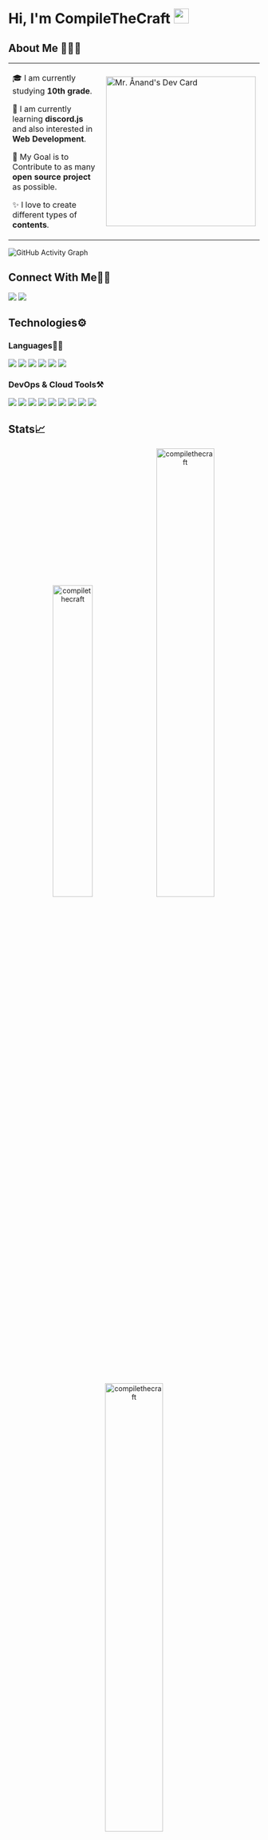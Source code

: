 # Hi, I'm CompileTheCraft <img src="https://github.com/TheDudeThatCode/TheDudeThatCode/blob/master/Assets/Hi.gif" width="30px">

## About Me 🧑🏼‍💻

<table>
  <tr>
    <td valign="center">
      
🎓 I am currently studying **10th grade**.

🌱 I am currently learning **discord.js** and also interested in **Web Development**.

🎯 My Goal is to Contribute to as many **open source project** as possible.

✨ I love to create different types of **contents**.

      
<td >
      <a href="https://app.daily.dev/CompileTheCraft"><img src="https://api.daily.dev/devcards/4da3b933329c4199ad317451221ac94f.png?r=n73" width="300" alt="Mr. Ånand's Dev Card"/></a>
    </td>
    
  </tr>
  </table>
 
![GitHub Activity Graph](https://activity-graph.herokuapp.com/graph?username=CompileTheCraft&theme=dracula&hide_border=true)

## Connect With Me👋🏼

<p align="left">  
<a href="https://twitter.com/compilethecraft" target="blank"><img src="https://img.icons8.com/color/35/000000/twitter--v2.png"/></a>
<a href="https://www.youtube.com/channel/UCy_LiOxuNeJSz-VmXoJn-Ng" target="blank"><img src="https://img.icons8.com/color/35/000000/youtube-play.png"/></a>
</p>

## Technologies⚙️

### Languages✍🏼

<img src="https://img.icons8.com/color/35/000000/html-5--v1.png"/> <img src="https://img.icons8.com/color/35/000000/css3.png"/> <img src="https://img.icons8.com/color/35/000000/sass.png" /> <img src="https://img.icons8.com/color/35/000000/javascript--v1.png"/> <img src="https://img.icons8.com/color/35/000000/typescript--v1.png"/> <img src="https://img.icons8.com/color/35/000000/python.png"/>

### DevOps & Cloud Tools⚒️

<img src="https://img.icons8.com/fluency/35/000000/visual-studio-code-2019.png"/> <img src="https://img.icons8.com/color/35/000000/intellij-idea.png"/> <img src="https://img.icons8.com/color/35/000000/heroku.png"/> <img src="https://img.icons8.com/color/35/000000/mongodb.png"/> <img src="https://img.icons8.com/color/35/000000/graphql.png"/> <img src="https://img.icons8.com/color/35/000000/figma--v2.png"/> <img src="https://img.icons8.com/color/35/000000/git.png"/> <img src="https://img.icons8.com/color/35/000000/github.png"/> <img src="https://img.icons8.com/cute-clipart/35/000000/canva.png"/>

## Stats📈

<p align="center">
<img width="40%" src="https://github-readme-stats.vercel.app/api/top-langs?username=CompileTheCraft&show_icons=true&theme=github_dark&layout=compact&locale=en&hide_border=true" alt="compilethecraft" /> 
<img width="48%" src="https://github-readme-stats.vercel.app/api?username=CompileTheCraft&show_icons=true&theme=github_dark&locale=en&hide_border=true" alt="compilethecraft" />
<img width="48%" src="https://github-readme-streak-stats.herokuapp.com?user=CompileTheCraft&theme=github-dark-blue&date_format=M%20j%5B%2C%20Y%5D" alt="compilethecraft" />
</p>
